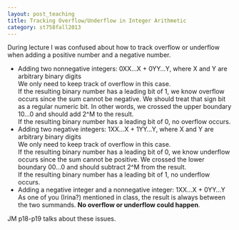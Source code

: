 ```yaml
---
layout: post_teaching
title: Tracking Overflow/Underflow in Integer Arithmetic
category: st758fall2013
---
```


During lecture I was confused about how to track overflow or underflow when adding a positive number and a negative number. 

* Adding two nonnegative integers: 0XX…X + 0YY…Y, where X and Y are arbitrary binary digits  
We only need to keep track of overflow in this case.  
If the resulting binary number has a leading bit of 1, we know overflow occurs since the sum cannot be negative. We should treat that sign bit as a regular numeric bit. In other words, we crossed the upper boundary 10…0 and should add 2^M to the result.  
If the resulting binary number has a leading bit of 0, no overflow occurs.
* Adding two negative integers: 1XX…X + 1YY…Y, where X and Y are arbitrary binary digits  
We only need to keep track of overflow in this case.  
If the resulting binary number has a leading bit of 0, we know underflow occurs since the sum cannot be positive. We crossed the lower boundary 00…0 and should subtract 2^M from the result.  
If the resulting binary number has a leading bit of 1, no underflow occurs.
* Adding a negative integer and a nonnegative integer: 1XX…X + 0YY…Y  
As one of you (Irina?) mentioned in class, the result is always between the two summands. **No overflow or underflow could happen**.

JM p18-p19 talks about these issues.
